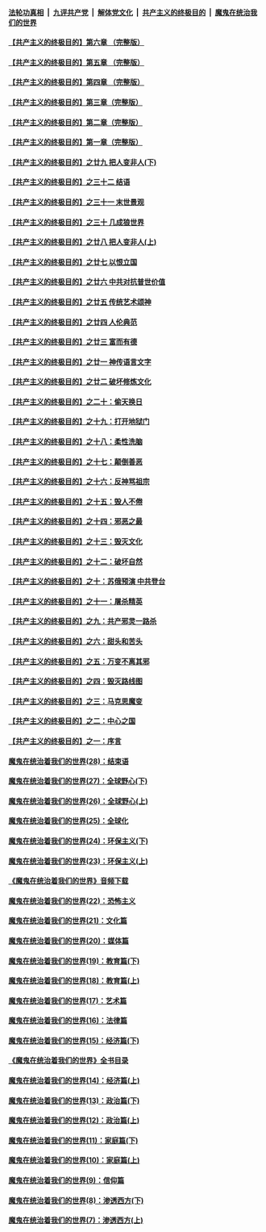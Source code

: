 

####  [法轮功真相](../../../../basic/blob/master/README.md?t=06021401) &nbsp;|&nbsp; [九评共产党](../../../../9ping.md/blob/master/README.md?t=06021401) &nbsp;|&nbsp; [解体党文化](../../../../jtdwh.md/blob/master/README.md?t=06021401)  &nbsp;|&nbsp; [共产主义的终极目的](../../../../gczydzjmd.md/blob/master/README.md?t=06021401) &nbsp;|&nbsp; [魔鬼在统治我们的世界](../../../../mgztzwmdsj.md/blob/master/README.md?t=06021401) 

#### [【共产主义的终极目的】第六章 （完整版）](../pages/nsc422/n11428913.md?t=06021401) 

#### [【共产主义的终极目的】第五章 （完整版）](../pages/nsc422/n11428912.md?t=06021401) 

#### [【共产主义的终极目的】第四章 （完整版）](../pages/nsc422/n11428907.md?t=06021401) 

#### [【共产主义的终极目的】第三章（完整版）](../pages/nsc422/n11428848.md?t=06021401) 

#### [【共产主义的终极目的】第二章（完整版）](../pages/nsc422/n11428831.md?t=06021401) 

#### [【共产主义的终极目的】第一章（完整版）](../pages/nsc422/n11417651.md?t=06021401) 

#### [【共产主义的终极目的】之廿九 把人变非人(下)](../pages/nsc422/n11344140.md?t=06021401) 

#### [【共产主义的终极目的】之三十二 结语](../pages/nsc422/n11360535.md?t=06021401) 

#### [【共产主义的终极目的】之三十一 末世景观](../pages/nsc422/n11351129.md?t=06021401) 

#### [【共产主义的终极目的】之三十 几成狼世界](../pages/nsc422/n11348280.md?t=06021401) 

#### [【共产主义的终极目的】之廿八 把人变非人(上)](../pages/nsc422/n11340492.md?t=06021401) 

#### [【共产主义的终极目的】之廿七 以恨立国](../pages/nsc422/n11336944.md?t=06021401) 

#### [【共产主义的终极目的】之廿六 中共对抗普世价值](../pages/nsc422/n11324785.md?t=06021401) 

#### [【共产主义的终极目的】之廿五 传统艺术颂神](../pages/nsc422/n11296396.md?t=06021401) 

#### [【共产主义的终极目的】之廿四 人伦典范](../pages/nsc422/n11296397.md?t=06021401) 

#### [【共产主义的终极目的】之廿三 富而有德](../pages/nsc422/n11283598.md?t=06021401) 

#### [【共产主义的终极目的】之廿一 神传语言文字](../pages/nsc422/n11263265.md?t=06021401) 

#### [【共产主义的终极目的】之廿二 破坏修炼文化](../pages/nsc422/n11245728.md?t=06021401) 

#### [【共产主义的终极目的】之二十：偷天换日](../pages/nsc422/n11238846.md?t=06021401) 

#### [【共产主义的终极目的】之十九：打开地狱门](../pages/nsc422/n11206376.md?t=06021401) 

#### [【共产主义的终极目的】之十八：柔性洗脑](../pages/nsc422/n11199994.md?t=06021401) 

#### [【共产主义的终极目的】之十七：颠倒善恶](../pages/nsc422/n11179782.md?t=06021401) 

#### [【共产主义的终极目的】之十六：反神骂祖宗](../pages/nsc422/n11166798.md?t=06021401) 

#### [【共产主义的终极目的】之十五：毁人不倦](../pages/nsc422/n11166792.md?t=06021401) 

#### [【共产主义的终极目的】之十四：邪恶之最](../pages/nsc422/n11150249.md?t=06021401) 

#### [【共产主义的终极目的】之十三：毁灭文化](../pages/nsc422/n11135227.md?t=06021401) 

#### [【共产主义的终极目的】之十二：破坏自然](../pages/nsc422/n11135214.md?t=06021401) 

#### [【共产主义的终极目的】之十：苏俄预演 中共登台](../pages/nsc422/n11118424.md?t=06021401) 

#### [【共产主义的终极目的】之十一：屠杀精英](../pages/nsc422/n11118442.md?t=06021401) 

#### [【共产主义的终极目的】之九：共产邪灵一路杀](../pages/nsc422/n11114139.md?t=06021401) 

#### [【共产主义的终极目的】之六：甜头和苦头](../pages/nsc422/n11096971.md?t=06021401) 

#### [【共产主义的终极目的】之五：万变不离其邪](../pages/nsc422/n11091285.md?t=06021401) 

#### [【共产主义的终极目的】之四：毁灭路线图](../pages/nsc422/n11086284.md?t=06021401) 

#### [【共产主义的终极目的】之三：马克思魔变](../pages/nsc422/n11061941.md?t=06021401) 

#### [【共产主义的终极目的】之二：中心之国](../pages/nsc422/n11047728.md?t=06021401) 

#### [【共产主义的终极目的】之一：序言](../pages/nsc422/n11086077.md?t=06021401) 

#### [魔鬼在统治着我们的世界(28)：结束语](../pages/nsc422/n10936246.md?t=06021401) 

#### [魔鬼在统治着我们的世界(27)：全球野心(下)](../pages/nsc422/n10928319.md?t=06021401) 

#### [魔鬼在统治着我们的世界(26)：全球野心(上)](../pages/nsc422/n10900318.md?t=06021401) 

#### [魔鬼在统治着我们的世界(25)：全球化](../pages/nsc422/n10788205.md?t=06021401) 

#### [魔鬼在统治着我们的世界(24)：环保主义(下)](../pages/nsc422/n10695307.md?t=06021401) 

#### [魔鬼在统治着我们的世界(23)：环保主义(上)](../pages/nsc422/n10688613.md?t=06021401) 

#### [《魔鬼在统治着我们的世界》音频下载](../pages/nsc422/n10635553.md?t=06021401) 

#### [魔鬼在统治着我们的世界(22)：恐怖主义](../pages/nsc422/n10614727.md?t=06021401) 

#### [魔鬼在统治着我们的世界(21)：文化篇](../pages/nsc422/n10597706.md?t=06021401) 

#### [魔鬼在统治着我们的世界(20)：媒体篇](../pages/nsc422/n10586579.md?t=06021401) 

#### [魔鬼在统治着我们的世界(19)：教育篇(下)](../pages/nsc422/n10564808.md?t=06021401) 

#### [魔鬼在统治着我们的世界(18)：教育篇(上)](../pages/nsc422/n10526970.md?t=06021401) 

#### [魔鬼在统治着我们的世界(17)：艺术篇](../pages/nsc422/n10499093.md?t=06021401) 

#### [魔鬼在统治着我们的世界(16)：法律篇](../pages/nsc422/n10485969.md?t=06021401) 

#### [魔鬼在统治着我们的世界(15)：经济篇(下)](../pages/nsc422/n10469975.md?t=06021401) 

#### [《魔鬼在统治着我们的世界》全书目录](../pages/nsc422/n10464261.md?t=06021401) 

#### [魔鬼在统治着我们的世界(14)：经济篇(上)](../pages/nsc422/n10457370.md?t=06021401) 

#### [魔鬼在统治着我们的世界(13)：政治篇(下)](../pages/nsc422/n10448270.md?t=06021401) 

#### [魔鬼在统治着我们的世界(12)：政治篇(上)](../pages/nsc422/n10444576.md?t=06021401) 

#### [魔鬼在统治着我们的世界(11)：家庭篇(下)](../pages/nsc422/n10440961.md?t=06021401) 

#### [魔鬼在统治着我们的世界(10)：家庭篇(上)](../pages/nsc422/n10435448.md?t=06021401) 

#### [魔鬼在统治着我们的世界(9)：信仰篇](../pages/nsc422/n10432159.md?t=06021401) 

#### [魔鬼在统治着我们的世界(8)：渗透西方(下)](../pages/nsc422/n10429603.md?t=06021401) 

#### [魔鬼在统治着我们的世界(7)：渗透西方(上)](../pages/nsc422/n10426013.md?t=06021401) 

